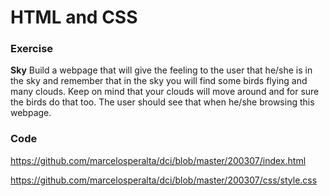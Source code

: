 # HTML and CSS

### Exercise

**Sky**
Build a webpage that will give the feeling to the user that he/she is in the sky
and remember that in the sky you will find some birds flying and many clouds.
Keep on mind that your clouds will move around and for sure the birds do that too.
The user should see that when he/she browsing this webpage.

### Code

https://github.com/marcelosperalta/dci/blob/master/200307/index.html

https://github.com/marcelosperalta/dci/blob/master/200307/css/style.css